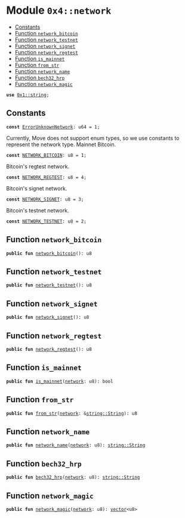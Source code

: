 
<a name="0x4_network"></a>

# Module `0x4::network`



-  [Constants](#@Constants_0)
-  [Function `network_bitcoin`](#0x4_network_network_bitcoin)
-  [Function `network_testnet`](#0x4_network_network_testnet)
-  [Function `network_signet`](#0x4_network_network_signet)
-  [Function `network_regtest`](#0x4_network_network_regtest)
-  [Function `is_mainnet`](#0x4_network_is_mainnet)
-  [Function `from_str`](#0x4_network_from_str)
-  [Function `network_name`](#0x4_network_network_name)
-  [Function `bech32_hrp`](#0x4_network_bech32_hrp)
-  [Function `network_magic`](#0x4_network_network_magic)


<pre><code><b>use</b> <a href="">0x1::string</a>;
</code></pre>



<a name="@Constants_0"></a>

## Constants


<a name="0x4_network_ErrorUnknownNetwork"></a>



<pre><code><b>const</b> <a href="network.md#0x4_network_ErrorUnknownNetwork">ErrorUnknownNetwork</a>: u64 = 1;
</code></pre>



<a name="0x4_network_NETWORK_BITCOIN"></a>

Currently, Move does not support enum types, so we use constants to represent the network type.
Mainnet Bitcoin.


<pre><code><b>const</b> <a href="network.md#0x4_network_NETWORK_BITCOIN">NETWORK_BITCOIN</a>: u8 = 1;
</code></pre>



<a name="0x4_network_NETWORK_REGTEST"></a>

Bitcoin's regtest network.


<pre><code><b>const</b> <a href="network.md#0x4_network_NETWORK_REGTEST">NETWORK_REGTEST</a>: u8 = 4;
</code></pre>



<a name="0x4_network_NETWORK_SIGNET"></a>

Bitcoin's signet network.


<pre><code><b>const</b> <a href="network.md#0x4_network_NETWORK_SIGNET">NETWORK_SIGNET</a>: u8 = 3;
</code></pre>



<a name="0x4_network_NETWORK_TESTNET"></a>

Bitcoin's testnet network.


<pre><code><b>const</b> <a href="network.md#0x4_network_NETWORK_TESTNET">NETWORK_TESTNET</a>: u8 = 2;
</code></pre>



<a name="0x4_network_network_bitcoin"></a>

## Function `network_bitcoin`



<pre><code><b>public</b> <b>fun</b> <a href="network.md#0x4_network_network_bitcoin">network_bitcoin</a>(): u8
</code></pre>



<a name="0x4_network_network_testnet"></a>

## Function `network_testnet`



<pre><code><b>public</b> <b>fun</b> <a href="network.md#0x4_network_network_testnet">network_testnet</a>(): u8
</code></pre>



<a name="0x4_network_network_signet"></a>

## Function `network_signet`



<pre><code><b>public</b> <b>fun</b> <a href="network.md#0x4_network_network_signet">network_signet</a>(): u8
</code></pre>



<a name="0x4_network_network_regtest"></a>

## Function `network_regtest`



<pre><code><b>public</b> <b>fun</b> <a href="network.md#0x4_network_network_regtest">network_regtest</a>(): u8
</code></pre>



<a name="0x4_network_is_mainnet"></a>

## Function `is_mainnet`



<pre><code><b>public</b> <b>fun</b> <a href="network.md#0x4_network_is_mainnet">is_mainnet</a>(<a href="network.md#0x4_network">network</a>: u8): bool
</code></pre>



<a name="0x4_network_from_str"></a>

## Function `from_str`



<pre><code><b>public</b> <b>fun</b> <a href="network.md#0x4_network_from_str">from_str</a>(<a href="network.md#0x4_network">network</a>: &<a href="_String">string::String</a>): u8
</code></pre>



<a name="0x4_network_network_name"></a>

## Function `network_name`



<pre><code><b>public</b> <b>fun</b> <a href="network.md#0x4_network_network_name">network_name</a>(<a href="network.md#0x4_network">network</a>: u8): <a href="_String">string::String</a>
</code></pre>



<a name="0x4_network_bech32_hrp"></a>

## Function `bech32_hrp`



<pre><code><b>public</b> <b>fun</b> <a href="network.md#0x4_network_bech32_hrp">bech32_hrp</a>(<a href="network.md#0x4_network">network</a>: u8): <a href="_String">string::String</a>
</code></pre>



<a name="0x4_network_network_magic"></a>

## Function `network_magic`



<pre><code><b>public</b> <b>fun</b> <a href="network.md#0x4_network_network_magic">network_magic</a>(<a href="network.md#0x4_network">network</a>: u8): <a href="">vector</a>&lt;u8&gt;
</code></pre>
